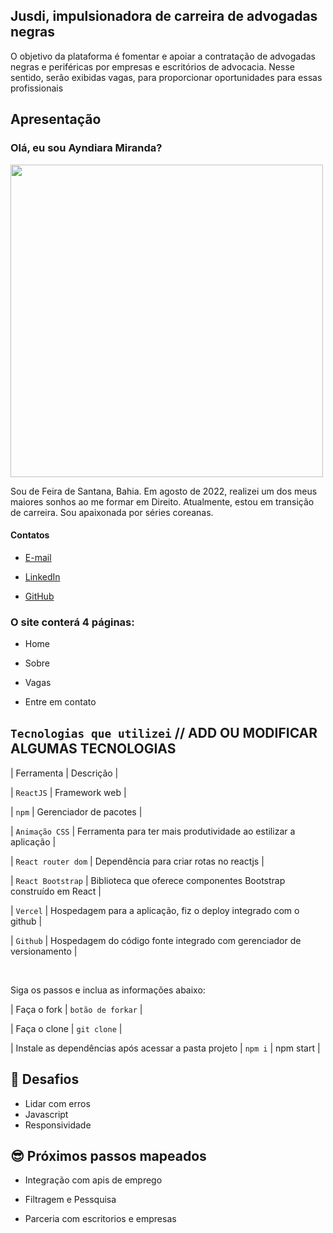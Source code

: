 ## Jusdi, impulsionadora de carreira de advogadas negras

O objetivo  da plataforma é fomentar e apoiar a contratação de advogadas negras e periféricas por empresas e escritórios de advocacia. Nesse sentido, serão exibidas vagas, para proporcionar oportunidades para essas profissionais 

## Apresentação

### Olá, eu sou Ayndiara Miranda? 

<img src='./assets/euayndiara.jpeg' width=500 alt=''> 

Sou de Feira de Santana, Bahia. Em agosto de 2022, realizei um dos meus maiores sonhos ao me formar em Direito. Atualmente, estou em transição de carreira. Sou apaixonada por séries coreanas.


#### Contatos

-  [E-mail](ayndiara.miranda.00@gmail.com) 

-  [LinkedIn](https://www.linkedin.com/in/ayndiara-miranda-101a97242/) 

-  [GitHub](https://github.com/ayndiara) 

### O site conterá 4 páginas:

* Home

* Sobre

* Vagas

* Entre em contato

##  `Tecnologias que utilizei` // ADD OU MODIFICAR ALGUMAS TECNOLOGIAS  

| Ferramenta | Descrição |

| `ReactJS` | Framework web |

| `npm` | Gerenciador de pacotes |

| `Animação CSS` | Ferramenta para ter mais produtividade ao estilizar a aplicação |

| `React router dom` | Dependência para criar rotas no reactjs |

| `React Bootstrap` | Biblioteca que oferece componentes Bootstrap construído em React |

| `Vercel` | Hospedagem para a aplicação, fiz o deploy integrado com o github |

| `Github` | Hospedagem do código fonte integrado com gerenciador de versionamento |

<br />

Siga os passos e inclua as informações abaixo:

| Faça o fork | `botão de forkar` |

| Faça o clone | `git clone` |

| Instale as dependências após acessar a pasta projeto | `npm i` | npm start |


## 💪 Desafios 

- Lidar com erros 
- Javascript
- Responsividade 


## 😎 Próximos passos mapeados

- Integração com apis de emprego 

- Filtragem e Pessquisa 

- Parceria com escritorios e empresas

